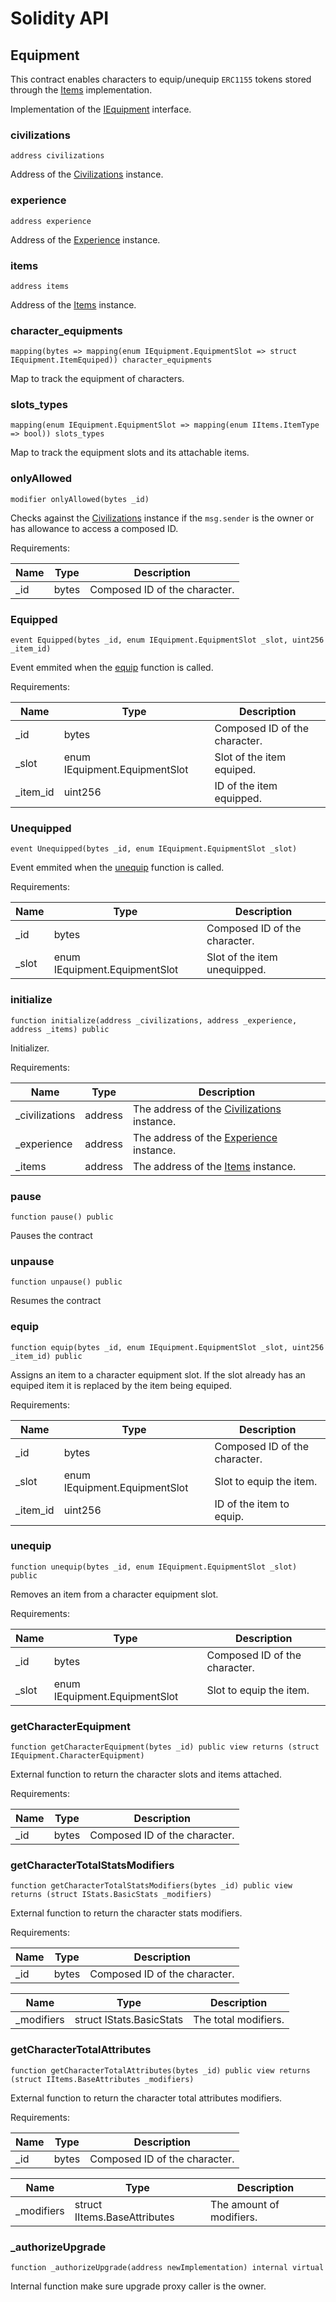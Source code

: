 # Solidity API

## Equipment

This contract enables characters to equip/unequip `ERC1155` tokens stored through the [Items](/docs/items/Items.md) implementation.

Implementation of the [IEquipment](/docs/interfaces/IEquipment.md) interface.

### civilizations

```solidity
address civilizations
```

Address of the [Civilizations](/docs/core/Civilizations.md) instance.

### experience

```solidity
address experience
```

Address of the [Experience](/docs/core/Experience.md) instance.

### items

```solidity
address items
```

Address of the [Items](/docs/items/Items.md) instance.

### character_equipments

```solidity
mapping(bytes => mapping(enum IEquipment.EquipmentSlot => struct IEquipment.ItemEquiped)) character_equipments
```

Map to track the equipment of characters.

### slots_types

```solidity
mapping(enum IEquipment.EquipmentSlot => mapping(enum IItems.ItemType => bool)) slots_types
```

Map to track the equipment slots and its attachable items.

### onlyAllowed

```solidity
modifier onlyAllowed(bytes _id)
```

Checks against the [Civilizations](/docs/core/Civilizations.md) instance if the `msg.sender` is the owner or
has allowance to access a composed ID.

Requirements:

| Name | Type  | Description                   |
| ---- | ----- | ----------------------------- |
| \_id | bytes | Composed ID of the character. |

### Equipped

```solidity
event Equipped(bytes _id, enum IEquipment.EquipmentSlot _slot, uint256 _item_id)
```

Event emmited when the [equip](#equip) function is called.

Requirements:

| Name      | Type                          | Description                   |
| --------- | ----------------------------- | ----------------------------- |
| \_id      | bytes                         | Composed ID of the character. |
| \_slot    | enum IEquipment.EquipmentSlot | Slot of the item equiped.     |
| \_item_id | uint256                       | ID of the item equipped.      |

### Unequipped

```solidity
event Unequipped(bytes _id, enum IEquipment.EquipmentSlot _slot)
```

Event emmited when the [unequip](#unequip) function is called.

Requirements:

| Name   | Type                          | Description                   |
| ------ | ----------------------------- | ----------------------------- |
| \_id   | bytes                         | Composed ID of the character. |
| \_slot | enum IEquipment.EquipmentSlot | Slot of the item unequipped.  |

### initialize

```solidity
function initialize(address _civilizations, address _experience, address _items) public
```

Initializer.

Requirements:

| Name            | Type    | Description                                                               |
| --------------- | ------- | ------------------------------------------------------------------------- |
| \_civilizations | address | The address of the [Civilizations](/docs/core/Civilizations.md) instance. |
| \_experience    | address | The address of the [Experience](/docs/core/Experience.md) instance.       |
| \_items         | address | The address of the [Items](/docs/items/Items.md) instance.                |

### pause

```solidity
function pause() public
```

Pauses the contract

### unpause

```solidity
function unpause() public
```

Resumes the contract

### equip

```solidity
function equip(bytes _id, enum IEquipment.EquipmentSlot _slot, uint256 _item_id) public
```

Assigns an item to a character equipment slot. If the slot already has an equiped item
it is replaced by the item being equiped.

Requirements:

| Name      | Type                          | Description                   |
| --------- | ----------------------------- | ----------------------------- |
| \_id      | bytes                         | Composed ID of the character. |
| \_slot    | enum IEquipment.EquipmentSlot | Slot to equip the item.       |
| \_item_id | uint256                       | ID of the item to equip.      |

### unequip

```solidity
function unequip(bytes _id, enum IEquipment.EquipmentSlot _slot) public
```

Removes an item from a character equipment slot.

Requirements:

| Name   | Type                          | Description                   |
| ------ | ----------------------------- | ----------------------------- |
| \_id   | bytes                         | Composed ID of the character. |
| \_slot | enum IEquipment.EquipmentSlot | Slot to equip the item.       |

### getCharacterEquipment

```solidity
function getCharacterEquipment(bytes _id) public view returns (struct IEquipment.CharacterEquipment)
```

External function to return the character slots and items attached.

Requirements:

| Name | Type  | Description                   |
| ---- | ----- | ----------------------------- |
| \_id | bytes | Composed ID of the character. |

### getCharacterTotalStatsModifiers

```solidity
function getCharacterTotalStatsModifiers(bytes _id) public view returns (struct IStats.BasicStats _modifiers)
```

External function to return the character stats modifiers.

Requirements:

| Name | Type  | Description                   |
| ---- | ----- | ----------------------------- |
| \_id | bytes | Composed ID of the character. |

| Name        | Type                     | Description          |
| ----------- | ------------------------ | -------------------- |
| \_modifiers | struct IStats.BasicStats | The total modifiers. |

### getCharacterTotalAttributes

```solidity
function getCharacterTotalAttributes(bytes _id) public view returns (struct IItems.BaseAttributes _modifiers)
```

External function to return the character total attributes modifiers.

Requirements:

| Name | Type  | Description                   |
| ---- | ----- | ----------------------------- |
| \_id | bytes | Composed ID of the character. |

| Name        | Type                         | Description              |
| ----------- | ---------------------------- | ------------------------ |
| \_modifiers | struct IItems.BaseAttributes | The amount of modifiers. |

### \_authorizeUpgrade

```solidity
function _authorizeUpgrade(address newImplementation) internal virtual
```

Internal function make sure upgrade proxy caller is the owner.
